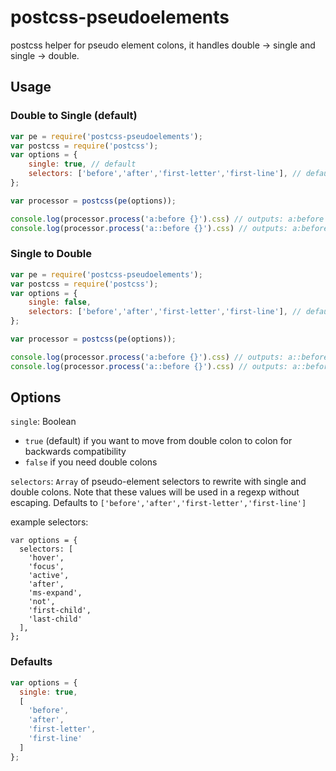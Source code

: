 # postcss-pseudoelements

postcss helper for pseudo element colons, it handles double -> single and single -> double.

## Usage

### Double to Single (default)
```javascript
var pe = require('postcss-pseudoelements');
var postcss = require('postcss');
var options = {
	single: true, // default
	selectors: ['before','after','first-letter','first-line'], // default
};

var processor = postcss(pe(options));

console.log(processor.process('a:before {}').css) // outputs: a:before {}
console.log(processor.process('a::before {}').css) // outputs: a:before {}
```

### Single to Double

```javascript
var pe = require('postcss-pseudoelements');
var postcss = require('postcss');
var options = {
	single: false,
	selectors: ['before','after','first-letter','first-line'], // default
};

var processor = postcss(pe(options));

console.log(processor.process('a:before {}').css) // outputs: a::before {}
console.log(processor.process('a::before {}').css) // outputs: a::before {}
```

## Options

`single`: Boolean
* `true` (default) if you want to move from double colon to colon for backwards compatibility
* `false` if you need double colons

`selectors`: `Array` of pseudo-element selectors to rewrite with single and double colons. Note that these values will be used in a regexp without escaping. Defaults to `['before','after','first-letter','first-line']`

example selectors:
```
var options = {
  selectors: [
    'hover',
    'focus',
    'active',
    'after',
    'ms-expand',
    'not',
    'first-child',
    'last-child'
  ],
};
```

### Defaults
```javascript
var options = {
  single: true,
  [
    'before',
    'after',
    'first-letter',
    'first-line'
  ]
};
```
